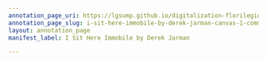 ```yaml
---
annotation_page_uri: https://lgsump.github.io/digitalization-florilegium/annotations/i-sit-here-immobile-by-derek-jarman-canvas-1-commentary.json
annotation_page_slug: i-sit-here-immobile-by-derek-jarman-canvas-1-commentary
layout: annotation_page
manifest_label: I Sit Here Immobile by Derek Jarman

---
```

